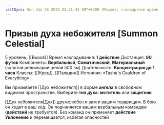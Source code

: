 ```yaml
---
lastSync: Sun Jan 26 2025 23:31:43 GMT+0300 (Москва, стандартное время)
---
```

# Призыв духа небожителя [Summon Celestial]
5 уровень, [[Вызов]]
Время накладывания: **1 действие**
Дистанция: **90 футов**
Компоненты: **Вербальный**, **Соматический**, **Материальный** (золотой реликварий ценой 500 зм)
Длительность: **Концентрация до 1 часа**
Классы: [[Жрец]], [[Паладин]]
Источник: «Tasha's Cauldron of Everything»

Вы призываете [[Дух небожителя]] в форме **ангела** в свободном видимом пространстве. Выберите **тип духа**: **мститель** или **защитник**

[[Дух небожителя|Дух]] дружелюбен к вам и вашим товарищам. В бою он ходит в ваш ход. Он подчиняется вашим вербальным командам (**действий** не требуется). Без команд он применяет **действие Уклонение** и перемещается, избегая опасностей